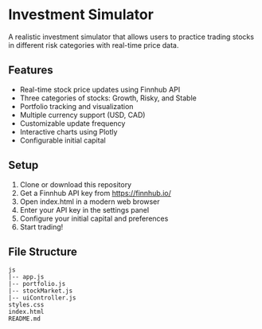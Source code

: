 # Investment Simulator

A realistic investment simulator that allows users to practice trading stocks in different risk categories with real-time price data.

## Features

- Real-time stock price updates using Finnhub API
- Three categories of stocks: Growth, Risky, and Stable
- Portfolio tracking and visualization
- Multiple currency support (USD, CAD)
- Customizable update frequency
- Interactive charts using Plotly
- Configurable initial capital

## Setup

1. Clone or download this repository
2. Get a Finnhub API key from https://finnhub.io/
3. Open index.html in a modern web browser
4. Enter your API key in the settings panel
5. Configure your initial capital and preferences
6. Start trading!

## File Structure
```
js
|-- app.js
|-- portfolio.js
|-- stockMarket.js
|-- uiController.js
styles.css
index.html
README.md